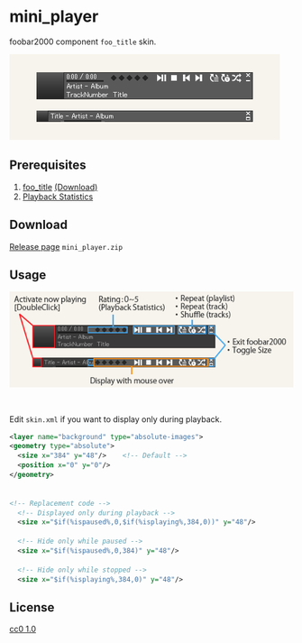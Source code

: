 mini_player
====

foobar2000 component `foo_title` skin.

![preview](https://github.com/twilyze/foo_title_mini_player/blob/master/image/preview.png)


## Prerequisites
1. [foo_title](https://github.com/TheQwertiest/foo_title)  [(Download)](https://github.com/TheQwertiest/foo_title/releases)
1. [Playback Statistics](https://www.foobar2000.org/components/view/foo_playcount)


## Download
[Release page](https://github.com/twilyze/foo_title_mini_player/releases) 
`mini_player.zip`


## Usage
![usage](https://github.com/twilyze/foo_title_mini_player/blob/master/image/usage.png)

<br>

Edit `skin.xml` if you want to display only during playback.

```xml
<layer name="background" type="absolute-images">
<geometry type="absolute">
  <size x="384" y="48"/>    <!-- Default -->
  <position x="0" y="0"/>
</geometry>


<!-- Replacement code -->
  <!-- Displayed only during playback -->
  <size x="$if(%ispaused%,0,$if(%isplaying%,384,0))" y="48"/>

  <!-- Hide only while paused -->
  <size x="$if(%ispaused%,0,384)" y="48"/>

  <!-- Hide only while stopped -->
  <size x="$if(%isplaying%,384,0)" y="48"/>
```

## License
[cc0 1.0](https://github.com/twilyze/foo_title_mini_player/blob/master/LICENSE)
